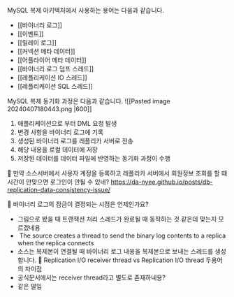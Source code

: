 
MySQL 복제 아키텍처에서 사용하는 용어는 다음과 같습니다.
- [[바이너리 로그]]
- [[이벤트]]
- [[릴레이 로그]]
- [[커넥션 메타 데이터]]
- [[어플라이어 메타 데이터]]
- [[바이너리 로그 덤프 스레드]]
- [[레플리케이션 IO 스레드]]
- [[레플리케이션 SQL 스레드]]


MySQL 복제 동기화 과정은 다음과 같습니다. 
![[Pasted image 20240407180443.png |600]]

1. 애플리케이션으로 부터 DML 요청 발생
2. 변경 사항을 바이너리 로그에 기록
3. 생성된 바이너리 로그를 레플리카 서버로 전송
4. 해당 내용을 로컬 데이터에 저장
5. 저장된 데이터를 데이터 파일에 반영하는 동기화 과정이 수행


🤔 만약 소스서버에서 사용자 계정을 등록하고 레플리카 서버에서 회원정보 조회를 할 떄 시간이 안맞으면 로그인이 안될 수 있네?
https://da-nyee.github.io/posts/db-replication-data-consistency-issue/


🤔 바이너리 로그의 잠금이 결정되는 시점은 언제인가요?
- 그림으로 봤을 때 트랜잭션 처리 스레드가 완료될 때 동작하는 것 같은데 맞는지 모르겠네용
-  The source creates a thread to send the binary log contents to a replica when the replica connects
- 소스는 복제본이 연결될 때 바이너리 로그 내용을 복제본으로 보내는 스레드를 생성합니다.
🤔 Replication I/O receiver thread  vs Replication I/O thread 두용어의 차이점
- 공식문서에서는 receiver thread라고 별도로 존재하네용?
- 같은 말임





